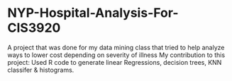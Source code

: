 # NYP-Hospital-Analysis-For-CIS3920
A project that was done for my data mining class that tried to help analyze ways to lower cost depending on severity of illness
My contribution to this project: Used R code to generate linear Regressions, decision trees, KNN classifer & histograms. 
